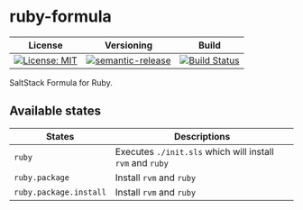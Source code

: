 # ruby-formula

| License | Versioning | Build |
| ------- | ---------- | ----- |
| [![License: MIT](https://img.shields.io/badge/License-MIT-yellow.svg)](https://opensource.org/licenses/MIT) | [![semantic-release](https://img.shields.io/badge/%20%20%F0%9F%93%A6%F0%9F%9A%80-semantic--release-e10079.svg)](https://github.com/semantic-release/semantic-release) | [![Build Status](https://travis-ci.com/extra2000/ruby-formula.svg?branch=master)](https://travis-ci.com/extra2000/ruby-formula) |

SaltStack Formula for Ruby.


## Available states

| States | Descriptions |
| ------ | ------------ |
| `ruby` | Executes `./init.sls` which will install `rvm` and `ruby` |
| `ruby.package` | Install `rvm` and `ruby` |
| `ruby.package.install` | Install `rvm` and `ruby` |
